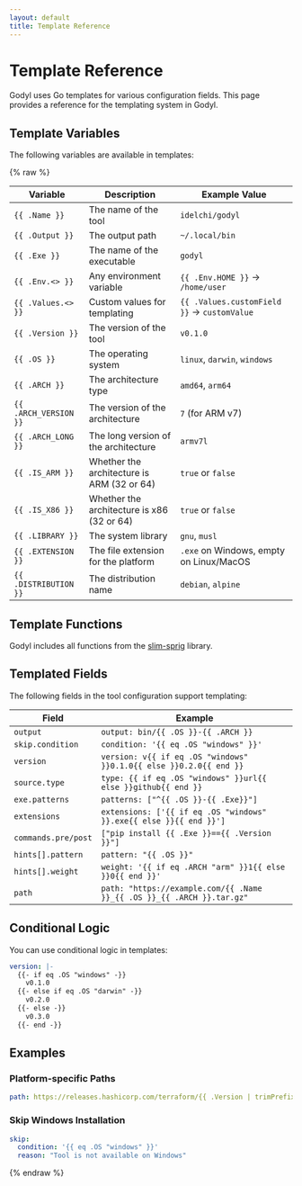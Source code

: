 ```yaml
---
layout: default
title: Template Reference
---
```


# Template Reference

Godyl uses Go templates for various configuration fields. This page provides a reference for the templating system in Godyl.

## Template Variables

The following variables are available in templates:

{% raw  %}

| Variable              | Description                                | Example Value                                |
| --------------------- | ------------------------------------------ | -------------------------------------------- |
| `{{ .Name }}`         | The name of the tool                       | `idelchi/godyl`                              |
| `{{ .Output }}`       | The output path                            | `~/.local/bin`                               |
| `{{ .Exe }}`          | The name of the executable                 | `godyl`                                      |
| `{{ .Env.<> }}`       | Any environment variable                   | `{{ .Env.HOME }}` -> `/home/user`            |
| `{{ .Values.<> }}`    | Custom values for templating               | `{{ .Values.customField }}` -> `customValue` |
| `{{ .Version }}`      | The version of the tool                    | `v0.1.0`                                     |
| `{{ .OS }}`           | The operating system                       | `linux`, `darwin`, `windows`                 |
| `{{ .ARCH }}`         | The architecture type                      | `amd64`, `arm64`                             |
| `{{ .ARCH_VERSION }}` | The version of the architecture            | `7` (for ARM v7)                             |
| `{{ .ARCH_LONG }}`    | The long version of the architecture       | `armv7l`                                     |
| `{{ .IS_ARM }}`       | Whether the architecture is ARM (32 or 64) | `true` or `false`                            |
| `{{ .IS_X86 }}`       | Whether the architecture is x86 (32 or 64) | `true` or `false`                            |
| `{{ .LIBRARY }}`      | The system library                         | `gnu`, `musl`                                |
| `{{ .EXTENSION }}`    | The file extension for the platform        | `.exe` on Windows, empty on Linux/MacOS      |
| `{{ .DISTRIBUTION }}` | The distribution name                      | `debian`, `alpine`                           |

## Template Functions

Godyl includes all functions from the [slim-sprig](https://github.com/go-task/slim-sprig) library.

## Templated Fields

The following fields in the tool configuration support templating:

| Field               | Example                                                                |
| ------------------- | ---------------------------------------------------------------------- |
| `output`            | `output: bin/{{ .OS }}-{{ .ARCH }}`                                    |
| `skip.condition`    | `condition: '{{ eq .OS "windows" }}'`                                  |
| `version`           | `version: v{{ if eq .OS "windows" }}0.1.0{{ else }}0.2.0{{ end }}`     |
| `source.type`       | `type: {{ if eq .OS "windows" }}url{{ else }}github{{ end }}`          |
| `exe.patterns`      | `patterns: ["^{{ .OS }}-{{ .Exe}}"]`                                   |
| `extensions`        | `extensions: ['{{ if eq .OS "windows" }}.exe{{ else }}{{ end }}']`     |
| `commands.pre/post` | `["pip install {{ .Exe }}=={{ .Version }}"]`                           |
| `hints[].pattern`   | `pattern: "{{ .OS }}"`                                                 |
| `hints[].weight`    | `weight: '{{ if eq .ARCH "arm" }}1{{ else }}0{{ end }}'`               |
| `path`              | `path: "https://example.com/{{ .Name }}_{{ .OS }}_{{ .ARCH }}.tar.gz"` |

## Conditional Logic

You can use conditional logic in templates:

```yaml
version: |-
  {{- if eq .OS "windows" -}}
    v0.1.0
  {{- else if eq .OS "darwin" -}}
    v0.2.0
  {{- else -}}
    v0.3.0
  {{- end -}}
```

## Examples

### Platform-specific Paths

```yaml
path: https://releases.hashicorp.com/terraform/{{ .Version | trimPrefix "v" }}/terraform_{{ .Version | trimPrefix "v" }}_{{ .OS }}_{{ .ARCH }}.zip
```

### Skip Windows Installation

```yaml
skip:
  condition: '{{ eq .OS "windows" }}'
  reason: "Tool is not available on Windows"
```

{% endraw  %}
